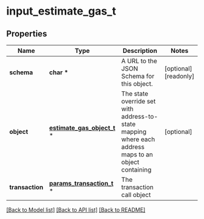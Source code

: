 # input_estimate_gas_t

## Properties
Name | Type | Description | Notes
------------ | ------------- | ------------- | -------------
**schema** | **char \*** | A URL to the JSON Schema for this object. | [optional] [readonly] 
**object** | [**estimate_gas_object_t**](estimate_gas_object.md) \* | The state override set with address-to-state mapping where each address maps to an object containing | [optional] 
**transaction** | [**params_transaction_t**](params_transaction.md) \* | The transaction call object | 

[[Back to Model list]](../README.md#documentation-for-models) [[Back to API list]](../README.md#documentation-for-api-endpoints) [[Back to README]](../README.md)


